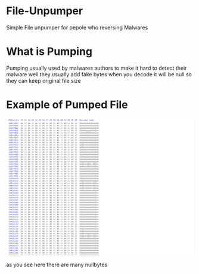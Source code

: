 # File-Unpumper
Simple File unpumper for pepole who reversing Malwares 





# What is Pumping 

Pumping usually used by malwares authors to  make it hard to detect their malware well they usually add fake bytes when you decode it will be null so they can keep original file size


# Example of Pumped File

![pumped](pumped.PNG)

as you see here there are many nullbytes 
